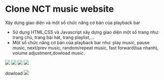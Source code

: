 ﻿# Clone NCT music website
Xây dựng giao diện và một số chức năng cơ bản của playback bar
- Sử dụng HTML,CSS và Javascript xây dựng giao diện một số trang như: trang chủ, trang bài hát, trang playlist,... 
- Một số chức năng cơ bản của playback bar như: play music, pause music, next/prev music, random/repeat music, fast forward(tua nhanh), volume adjustment,dowload music.
<img src="https://github.com/user-attachments/assets/8f8d7c75-a942-4dec-a8cd-c3961daa58e0">

<img src="https://github.com/user-attachments/assets/19ec07b6-f6e1-4a56-893c-9044be0d88d5">

<img src="https://github.com/user-attachments/assets/976e7390-550a-4f07-b3d0-f259f4ee66d0">

<img src="https://github.com/user-attachments/assets/65ff4eb8-714c-44b8-bc50-db4e53554e92">

dowload
<img src="https://github.com/user-attachments/assets/9028e469-4b1d-4bad-b852-dd96988c8e27">



